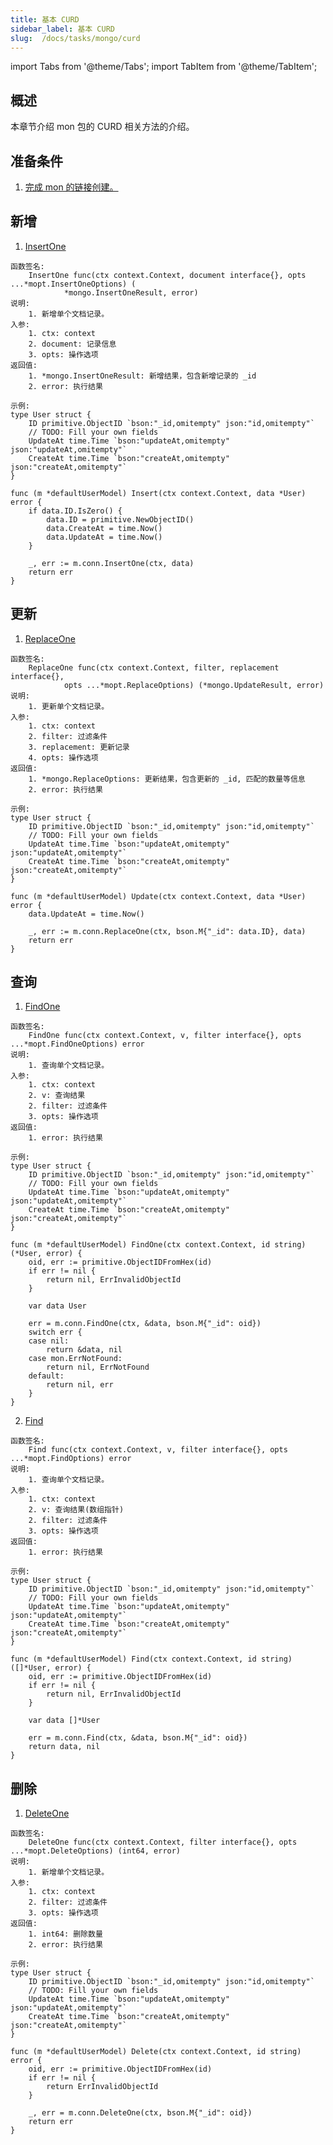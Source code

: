 ```yaml
---
title: 基本 CURD
sidebar_label: 基本 CURD
slug:  /docs/tasks/mongo/curd
---
```


import Tabs from '@theme/Tabs';
import TabItem from '@theme/TabItem';

## 概述
本章节介绍 mon 包的 CURD 相关方法的介绍。

## 准备条件
1. <a href="/docs/tasks/mongo/connection" target="_blank">完成 mon 的链接创建。</a> 

## 新增

1. <a href="https://github.com/zeromicro/go-zero/blob/master/core/stores/mon/collection.go#L99" target="_blank">InsertOne</a>

```golang
函数签名: 
    InsertOne func(ctx context.Context, document interface{}, opts ...*mopt.InsertOneOptions) (
			*mongo.InsertOneResult, error) 
说明: 
    1. 新增单个文档记录。
入参:
    1. ctx: context
    2. document: 记录信息
    3. opts: 操作选项
返回值:
    1. *mongo.InsertOneResult: 新增结果，包含新增记录的 _id
    2. error: 执行结果

示例:
type User struct {
	ID primitive.ObjectID `bson:"_id,omitempty" json:"id,omitempty"`
	// TODO: Fill your own fields
	UpdateAt time.Time `bson:"updateAt,omitempty" json:"updateAt,omitempty"`
	CreateAt time.Time `bson:"createAt,omitempty" json:"createAt,omitempty"`
}

func (m *defaultUserModel) Insert(ctx context.Context, data *User) error {
	if data.ID.IsZero() {
		data.ID = primitive.NewObjectID()
		data.CreateAt = time.Now()
		data.UpdateAt = time.Now()
	}

	_, err := m.conn.InsertOne(ctx, data)
	return err
}
```

## 更新

1. <a href="https://github.com/zeromicro/go-zero/blob/master/core/stores/mon/collection.go#L102" target="_blank">ReplaceOne</a>

```golang
函数签名: 
    ReplaceOne func(ctx context.Context, filter, replacement interface{},
			opts ...*mopt.ReplaceOptions) (*mongo.UpdateResult, error)
说明: 
    1. 更新单个文档记录。
入参:
    1. ctx: context
    2. filter: 过滤条件
    3. replacement: 更新记录
    4. opts: 操作选项
返回值:
    1. *mongo.ReplaceOptions: 更新结果，包含更新的 _id, 匹配的数量等信息
    2. error: 执行结果

示例:
type User struct {
	ID primitive.ObjectID `bson:"_id,omitempty" json:"id,omitempty"`
	// TODO: Fill your own fields
	UpdateAt time.Time `bson:"updateAt,omitempty" json:"updateAt,omitempty"`
	CreateAt time.Time `bson:"createAt,omitempty" json:"createAt,omitempty"`
}

func (m *defaultUserModel) Update(ctx context.Context, data *User) error {
	data.UpdateAt = time.Now()

	_, err := m.conn.ReplaceOne(ctx, bson.M{"_id": data.ID}, data)
	return err
}
```


## 查询

1. <a href="https://github.com/zeromicro/go-zero/blob/master/core/stores/mon/model.go#L141" target="_blank">FindOne</a>

```golang
函数签名: 
    FindOne func(ctx context.Context, v, filter interface{}, opts ...*mopt.FindOneOptions) error 
说明: 
    1. 查询单个文档记录。
入参:
    1. ctx: context
    2. v: 查询结果
    2. filter: 过滤条件
    3. opts: 操作选项
返回值:
    1. error: 执行结果

示例:
type User struct {
	ID primitive.ObjectID `bson:"_id,omitempty" json:"id,omitempty"`
	// TODO: Fill your own fields
	UpdateAt time.Time `bson:"updateAt,omitempty" json:"updateAt,omitempty"`
	CreateAt time.Time `bson:"createAt,omitempty" json:"createAt,omitempty"`
}

func (m *defaultUserModel) FindOne(ctx context.Context, id string) (*User, error) {
	oid, err := primitive.ObjectIDFromHex(id)
	if err != nil {
		return nil, ErrInvalidObjectId
	}

	var data User

	err = m.conn.FindOne(ctx, &data, bson.M{"_id": oid})
	switch err {
	case nil:
		return &data, nil
	case mon.ErrNotFound:
		return nil, ErrNotFound
	default:
		return nil, err
	}
}
```

2. <a href="https://github.com/zeromicro/go-zero/blob/master/core/stores/mon/model.go#L141" target="_blank">Find</a>

```golang
函数签名: 
    Find func(ctx context.Context, v, filter interface{}, opts ...*mopt.FindOptions) error 
说明: 
    1. 查询单个文档记录。
入参:
    1. ctx: context
    2. v: 查询结果(数组指针)
    2. filter: 过滤条件
    3. opts: 操作选项
返回值:
    1. error: 执行结果

示例:
type User struct {
	ID primitive.ObjectID `bson:"_id,omitempty" json:"id,omitempty"`
	// TODO: Fill your own fields
	UpdateAt time.Time `bson:"updateAt,omitempty" json:"updateAt,omitempty"`
	CreateAt time.Time `bson:"createAt,omitempty" json:"createAt,omitempty"`
}

func (m *defaultUserModel) Find(ctx context.Context, id string) ([]*User, error) {
	oid, err := primitive.ObjectIDFromHex(id)
	if err != nil {
		return nil, ErrInvalidObjectId
	}

	var data []*User

	err = m.conn.Find(ctx, &data, bson.M{"_id": oid})
	return data, nil
}
```

## 删除


1. <a href="https://github.com/zeromicro/go-zero/blob/master/core/stores/mon/model.go#L120" target="_blank">DeleteOne</a>

```golang
函数签名: 
    DeleteOne func(ctx context.Context, filter interface{}, opts ...*mopt.DeleteOptions) (int64, error)
说明: 
    1. 新增单个文档记录。
入参:
    1. ctx: context
    2. filter: 过滤条件
    3. opts: 操作选项
返回值:
    1. int64: 删除数量
    2. error: 执行结果

示例:
type User struct {
	ID primitive.ObjectID `bson:"_id,omitempty" json:"id,omitempty"`
	// TODO: Fill your own fields
	UpdateAt time.Time `bson:"updateAt,omitempty" json:"updateAt,omitempty"`
	CreateAt time.Time `bson:"createAt,omitempty" json:"createAt,omitempty"`
}

func (m *defaultUserModel) Delete(ctx context.Context, id string) error {
	oid, err := primitive.ObjectIDFromHex(id)
	if err != nil {
		return ErrInvalidObjectId
	}

	_, err = m.conn.DeleteOne(ctx, bson.M{"_id": oid})
	return err
}
```